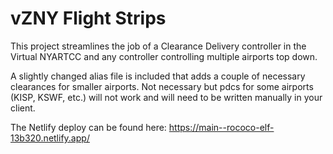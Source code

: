# vZNY Flight Strips

This project streamlines the job of a Clearance Delivery controller in the Virtual NYARTCC and any controller controlling multiple airports top down.

A slightly changed alias file is included that adds a couple of necessary clearances for smaller airports. Not necessary but pdcs for some airports (KISP, KSWF, etc.) will not work and will need to be written manually in your client.

The Netlify deploy can be found here: https://main--rococo-elf-13b320.netlify.app/
